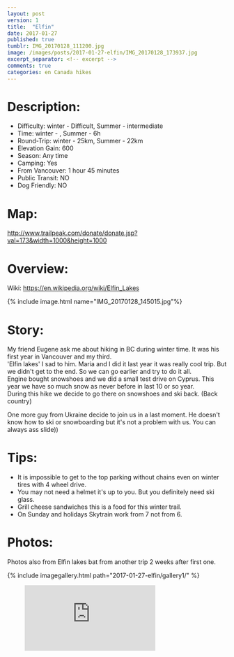 ```yaml
---
layout: post
version: 1
title:  "Elfin"
date: 2017-01-27
published: true
tumblr: IMG_20170128_111200.jpg
image: /images/posts/2017-01-27-elfin/IMG_20170128_173937.jpg
excerpt_separator: <!-- excerpt -->
comments: true
categories: en Canada hikes
---
```


# Description:
* Difficulty: winter - Difficult, Summer - intermediate
* Time: winter - , Summer - 6h  
* Round-Trip: winter - 25km, Summer - 22km
* Elevation Gain: 600
* Season: Any time
* Camping: Yes
* From Vancouver: 1 hour 45 minutes
* Public Transit: NO
* Dog Friendly: NO

<!-- excerpt -->

# Map:
http://www.trailpeak.com/donate/donate.jsp?val=173&width=1000&height=1000

# Overview:
Wiki: https://en.wikipedia.org/wiki/Elfin_Lakes

{% include image.html name="IMG_20170128_145015.jpg"%}

# Story:
My friend Eugene ask me about hiking in BC during winter time.  It was his first year in Vancouver and my third.  
'Elfin lakes' I sad to him.  Maria and I did it last year it was really cool trip.  But we didn't get to the end.  So we can go earlier and try to do it all.  
Engine bought snowshoes and we did a small test drive on Cyprus.  This year we have so much snow as never before in last 10 or so year.  
During this hike we decide to go  there on snowshoes and ski back.  (Back country)

One more guy from Ukraine decide to join us in a last moment.  He doesn't know how to ski or snowboarding but it's not a problem with us. You can always ass slide))

# Tips:
- It is impossible to get to the top parking without chains even on winter tires with 4 wheel drive.
- You may not need a helmet it's up to you.  But you definitely need ski glass.
- Grill cheese sandwiches this is a food for this winter trail.  
- On Sunday and holidays Skytrain work from 7 not from 6.

# Photos:
Photos also from Elfin lakes bat from another trip 2 weeks after first one.

{% include imagegallery.html path="2017-01-27-elfin/gallery1/" %}



<figure class="video_container">
  <iframe src="https://www.youtube.com/embed/Y0lHO6ZEsZM" frameborder="0" allowfullscreen="true"> </iframe>
</figure>
